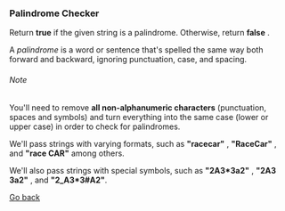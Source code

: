 ### Palindrome Checker

Return **true** if the given string is a palindrome. Otherwise, return **false** .

A *palindrome* is a word or sentence that's spelled the same way both forward and backward, ignoring punctuation, case, and spacing.

###### Note
You'll need to remove **all non-alphanumeric characters** (punctuation, spaces and symbols) and turn everything into the same case (lower or upper case) in order to check for palindromes.

We'll pass strings with varying formats, such as **"racecar"** , **"RaceCar"** , and **"race CAR"** among others.

We'll also pass strings with special symbols, such as **"2A3*3a2"** , **"2A3 3a2"** , and **"2_A3*3#A2"**.

[Go back](./README.md)
